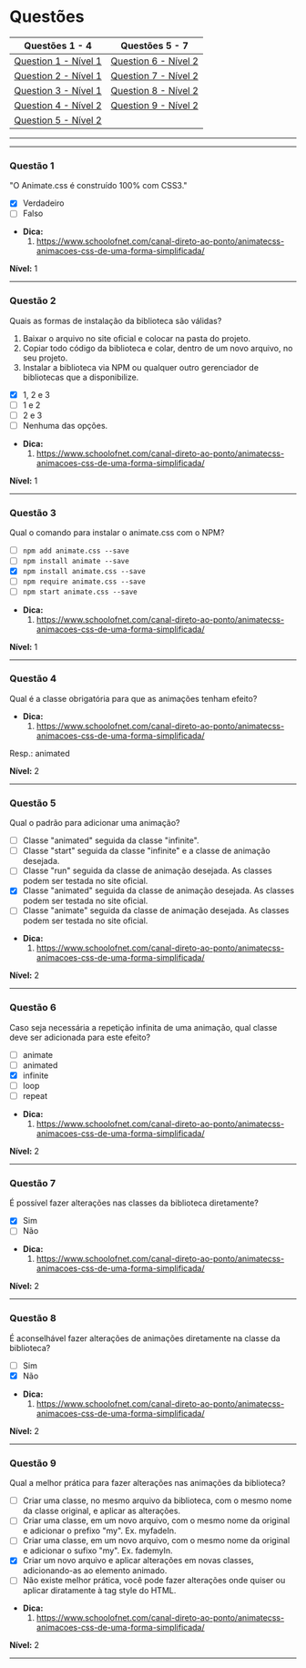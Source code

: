 # Questões

| Questões 1 - 4            | Questões 5 - 7             |
|---------------------------|-----------------------------|
| [Question 1 - Nível 1][1] | [Question 6 - Nível 2][6]   |  
| [Question 2 - Nível 1][2] | [Question 7 - Nível 2][7]   |  
| [Question 3 - Nível 1][3] | [Question 8 - Nível 2][8]   |  
| [Question 4 - Nível 2][4] | [Question 9 - Nível 2][9]   |  
| [Question 5 - Nível 2][5] |                             |  

***

[1]:#questão-1
[2]:#questão-2
[3]:#questão-3
[4]:#questão-4
[5]:#questão-5
[6]:#questão-6
[7]:#questão-7
[8]:#questão-8
[9]:#questão-9

***

### Questão 1 

"O Animate.css é construído 100% com CSS3."

- [x] Verdadeiro
- [ ] Falso

* **Dica:**
    1. <https://www.schoolofnet.com/canal-direto-ao-ponto/animatecss-animacoes-css-de-uma-forma-simplificada/> 

**Nível:** 1         
    
***

### Questão 2 

Quais as formas de instalação da biblioteca são válidas?

1. Baixar o arquivo no site oficial e colocar na pasta do projeto.
2. Copiar todo código da biblioteca e colar, dentro de um novo arquivo, no seu projeto.
3. Instalar a biblioteca via NPM ou qualquer outro gerenciador de bibliotecas que a disponibilize.

- [x] 1, 2 e 3
- [ ] 1 e 2
- [ ] 2 e 3
- [ ] Nenhuma das opções.

* **Dica:**
    1. <https://www.schoolofnet.com/canal-direto-ao-ponto/animatecss-animacoes-css-de-uma-forma-simplificada/> 

**Nível:** 1         
    
***

### Questão 3 

Qual o comando para instalar o animate.css com o NPM?

- [ ] `npm add animate.css --save`
- [ ] `npm install animate --save`
- [x] `npm install animate.css --save`
- [ ] `npm require animate.css --save`
- [ ] `npm start animate.css --save`

* **Dica:**
    1. <https://www.schoolofnet.com/canal-direto-ao-ponto/animatecss-animacoes-css-de-uma-forma-simplificada/> 

**Nível:** 1         
    
***

### Questão 4

Qual é a classe obrigatória para que as animações tenham efeito?

* **Dica:**
    1. <https://www.schoolofnet.com/canal-direto-ao-ponto/animatecss-animacoes-css-de-uma-forma-simplificada/> 

Resp.: animated

**Nível:** 2         
    
***

### Questão 5

Qual o padrão para adicionar uma animação?

- [ ] Classe "animated" seguida da classe "infinite".
- [ ] Classe "start" seguida da classe "infinite" e a classe de animação desejada.
- [ ] Classe "run" seguida da classe de animação desejada. As classes podem ser testada no site oficial.
- [x] Classe "animated" seguida da classe de animação desejada. As classes podem ser testada no site oficial.
- [ ] Classe "animate" seguida da classe de animação desejada. As classes podem ser testada no site oficial.
 
* **Dica:**
    1. <https://www.schoolofnet.com/canal-direto-ao-ponto/animatecss-animacoes-css-de-uma-forma-simplificada/> 

**Nível:** 2         
    
***

### Questão 6

Caso seja necessária a repetição infinita de uma animação, qual classe deve ser adicionada para este efeito?

- [ ] animate
- [ ] animated
- [x] infinite
- [ ] loop
- [ ] repeat
 
* **Dica:**
    1. <https://www.schoolofnet.com/canal-direto-ao-ponto/animatecss-animacoes-css-de-uma-forma-simplificada/> 

**Nível:** 2         
    
***

### Questão 7

É possível fazer alterações nas classes da biblioteca diretamente?

- [x] Sim
- [ ] Não
 
* **Dica:**
    1. <https://www.schoolofnet.com/canal-direto-ao-ponto/animatecss-animacoes-css-de-uma-forma-simplificada/> 

**Nível:** 2         
    
***

### Questão 8

É aconselhável fazer alterações de animações diretamente na classe da biblioteca?

- [ ] Sim
- [x] Não
 
* **Dica:**
    1. <https://www.schoolofnet.com/canal-direto-ao-ponto/animatecss-animacoes-css-de-uma-forma-simplificada/> 

**Nível:** 2         
    
***

### Questão 9

Qual a melhor prática para fazer alterações nas animações da biblioteca?

- [ ] Criar uma classe, no mesmo arquivo da biblioteca, com o mesmo nome da classe original, e aplicar as alterações.
- [ ] Criar uma classe, em um novo arquivo, com o mesmo nome da original e adicionar o prefixo "my". Ex. myfadeIn.
- [ ] Criar uma classe, em um novo arquivo, com o mesmo nome da original e adicionar o sufixo "my". Ex. fademyIn.
- [x] Criar um novo arquivo e aplicar alterações em novas classes, adicionando-as ao elemento animado.
- [ ] Não existe melhor prática, você pode fazer alterações onde quiser ou aplicar diratamente à tag style do HTML.
 
* **Dica:**
    1. <https://www.schoolofnet.com/canal-direto-ao-ponto/animatecss-animacoes-css-de-uma-forma-simplificada/> 

**Nível:** 2         
    
***